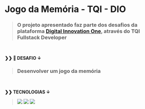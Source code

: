 
# Jogo da Memória - TQI - DIO

> ### O projeto apresentado faz parte dos desafios da plataforma [Digital Innovation One](https://web.digitalinnovation.one/home), através do TQI Fullstack Developer

<br>
 <p>
   <strong>❯❯ 🚀 DESAFIO ↓</strong><br>
 </p>

> ### Desenvolver um jogo da memória

 <br>
  <p>
    <strong>❯❯ TECNOLOGIAS ↓</strong><br>
  </p>

>   <img src="https://img.shields.io/badge/HTML5-blue?logo=html5"/>
>   <img src="https://img.shields.io/badge/CSS3-1572B6?logo=css3"/>
>   <img src="https://img.shields.io/badge/JavaScript-000000?logo=javascript"/>
> 
#
